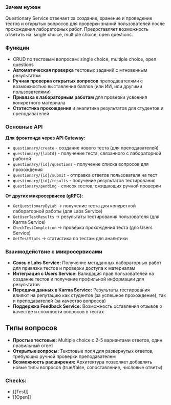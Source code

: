 
### Зачем нужен
Questionary Service отвечает за создание, хранение и проведение тестов и открытых вопросов для проверки знаний пользователей после прохождения лабораторных работ. Предоставляет возможность ответить на: single choice, multiple choice, open questions.

### Функции
- CRUD по тестовым вопросам: single choice, multiple choice, open questions
- **Автоматическая проверка** тестовых заданий с мгновенным результатом
- **Ручная проверка открытых вопросов** преподавателями с возможностью выставления баллов (или ИИ, или другими пользователями)
- **Привязка к лабораторным работам** для проверки усвоения конкретного материала
- **Статистика прохождения** и аналитика результатов для студентов и преподавателей


### Основные API

**Для фронтенда через API Gateway:**
- `questionary/create` - создание нового теста (для преподавателей)
- `questionary/{labId}` - получение теста, связанного с лабораторной работой
- `questionary/{id}/questions` - получение списка вопросов для прохождения
- `questionary/{id}/submit` - отправка ответов пользователя на тест
- `questionary/{id}/results` - получение результатов тестирования
- `questionary/pending` - список тестов, ожидающих ручной проверки

**От других микросервисов (gRPC):**
- `GetQuestionaryByLab` → получение теста для конкретной лабораторной работы (для Labs Service)
- `GetUserTestResults` → результаты тестирования пользователя (для Karma Service)
- `CheckTestCompletion` → проверка прохождения теста (для Users Service)
- `GetTestStats` → статистика по тестам для аналитики


### Взаимодействие с микросервисами
- **Связь с Labs Service:** Получение метаданных лабораторных работ для привязки тестов и проверки доступа к материалам
- **Интеграция с Users Service:** Валидация прав пользователей на создание тестов и получение профильной информации для результатов
- **Передача данных в Karma Service:** Результаты тестирования влияют на репутацию как студентов (за успешное прохождение), так и преподавателей (за качество вопросов)
- **Поддержка Feedback Service:** Возможность оставления отзывов о качестве и сложности вопросов в тестах


## **Типы вопросов**
- **Простые тестовые:** Multiple choice с 2-5 вариантами ответов, один правильный ответ
- **Открытые вопросы:** Текстовые поля для развернутых ответов, требующих ручной проверки преподавателем
- **Возможность расширения:** Архитектура позволяет добавлять новые типы вопросов (true/false, сопоставление, числовые ответы)


### Checks:
- [[Test]]
- [[Open]]